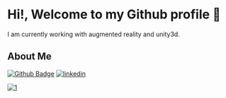 # Hi!, Welcome to my Github profile   👋   
I am currently working with augmented reality and unity3d.  

## About Me 
[![Github Badge](https://img.shields.io/badge/-Github-000?style=quare&labelColor=000&logo=Github&logoColor=white&link=link)](https://github.com/frkndnz)  [![linkedin](https://img.shields.io/badge/-Linkedin-blue?style=for-the-badge&logo=linkedin)](https://www.linkedin.com/in/furkandeniz1/)    

[![1](https://github-readme-stats.vercel.app/api/top-langs/?username=frkndnz&theme=blue-green)](https://github.com/frkndnz) 


<!--**frkndnz/frkndnz** is a ✨ _special_ ✨ repository because its `README.md` (this file) appears on your GitHub profile.


Here are some ideas to get you started:

- 🔭 I’m currently working on ...
- 🌱 I’m currently learning ...
- 👯 I’m looking to collaborate on ...
- 🤔 I’m looking for help with ...
- 💬 Ask me about ...
- 📫 How to reach me: ...
- 😄 Pronouns: ...
- ⚡ Fun fact: ...
-->
